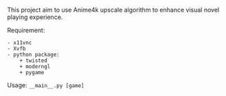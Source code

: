 This project aim to use Anime4k upscale algorithm to enhance visual novel playing experience.

Requirement:

    - x11vnc
    - Xvfb
    - python package:
        + twisted
        + moderngl
        + pygame
        
Usage:
    ```__main__.py [game]```
